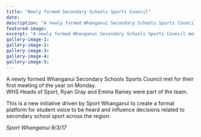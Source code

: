```yaml
---
title: "Newly formed Secondary Schools Sports Council"
date: 
description: "A newly formed Whanganui Secondary Schools Sports Council met for their first meeting of the year on Monday. WHS Heads of Sport, Ryan Gray and Emma Rainey were part of the team..."
featured-image: 
excerpt: "A newly formed Whanganui Secondary Schools Sports Council met for their first meeting of the year on Monday. WHS Heads of Sport, Ryan Gray and Emma Rainey were part of the team."
gallery-image-1: 
gallery-image-2: 
gallery-image-3: 
gallery-image-4: 
gallery-image-5: 
---
```


<p><span>A newly formed Whanganui Secondary Schools Sports Council met for their first meeting of the year on Monday. <br />WHS Heads of Sport, Ryan Gray and Emma Rainey were part of the team.&nbsp;</span></p>
<p><span>This is a new initiative driven by Sport Whanganui to create a formal platform for student voice to be heard and influence decisions related to secondary school sport across the region.&nbsp;</span></p>
<p><em>Sport Whanganui 9/3/17</em></p>

